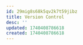```yaml
---
id: 29mig8s68k5qv2k7t59jibz
title: Version Control
desc: ''
updated: 1740408786618
created: 1740408786618
---
```

